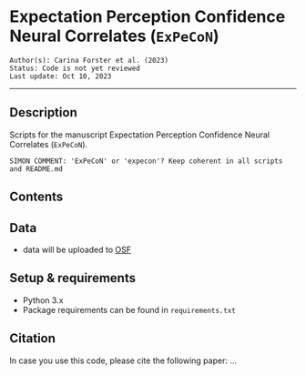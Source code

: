 # Expectation Perception Confidence Neural Correlates (`ExPeCoN`)

    Author(s): Carina Forster et al. (2023)
    Status: Code is not yet reviewed
    Last update: Oct 10, 2023
***

## Description
Scripts for the manuscript Expectation Perception Confidence Neural Correlates (`ExPeCoN`).

`SIMON COMMENT: 'ExPeCoN' or 'expecon'? Keep coherent in all scripts and README.md`

## Contents

## Data
* data will be uploaded to [OSF](https://osf.io)

## Setup & requirements 
* Python 3.x 
* Package requirements can be found in `requirements.txt`

## Citation
In case you use this code, please cite the following paper:
...
